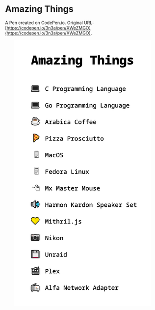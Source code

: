 # Amazing Things

A Pen created on CodePen.io. Original URL: [https://codepen.io/3n3a/pen/XWeZMGO](https://codepen.io/3n3a/pen/XWeZMGO).

<p align="center">
  <a href="https://codepen.io/3n3a/embed/XWeZMGO?default-tab=js%2Cresult&theme-id=dark">
    <img src=".assets/amazing_things_screen.png" />
  </a>
</p>
